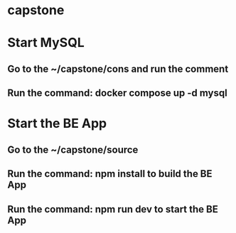 # capstone

# Start MySQL 
## Go to the ~/capstone/cons and run the comment 
## Run the command: docker compose up -d mysql

# Start the BE App 
## Go to the ~/capstone/source
## Run the command: npm install to build the BE App
## Run the command: npm run dev to start the BE App
